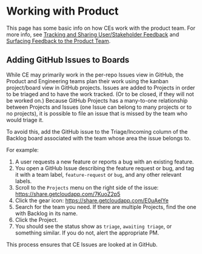 # Working with Product

This page has some basic info on how CEs work with the product team. For more info, see [Tracking and Sharing User/Stakeholder Feedback](../../product-engineering/product/process/user_stakeholder_feedback.md) and [Surfacing Feedback to the Product Team](../../product-engineering/product/process/surfacing_product_feedback.md).

## Adding GitHub Issues to Boards

While CE may primarily work in the per-repo Issues view in GitHub, the Product and Engineering teams plan their work using the kanban project/board view in GitHub projects. Issues are added to Projects in order to be triaged and to have the work tracked. (Or to be closed, if they will not be worked on.) Because GitHub Projects has a many-to-one relationship between Projects and Issues (one Issue can belong to many projects or to no projects), it is possible to file an issue that is missed by the team who would triage it.

To avoid this, add the GitHub issue to the Triage/Incoming column of the Backlog board associated with the team whose area the issue belongs to.

For example:

1. A user requests a new feature or reports a bug with an existing feature.
1. You open a GitHub Issue describing the feature request or bug, and tag it with a team label, `feature-request` or `bug`, and any other relevant labels.
1. Scroll to the `Projects` menu on the right side of the issue: https://share.getcloudapp.com/7KuoZ2p5
1. Click the gear icon: https://share.getcloudapp.com/E0uAelYe
1. Search for the team you need. If there are multiple Projects, find the one with Backlog in its name.
1. Click the Project.
1. You should see the status show as `triage`, `awaiting triage`, or something similar. If you do not, alert the appropriate PM.

This process ensures that CE Issues are looked at in GitHub.
